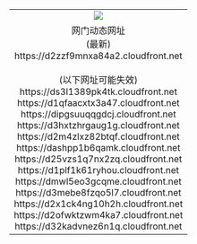 ﻿<table>
  <tr></tr>
  <tr><td colspan=2 align=center><img src="https://d2zzf9mnxa84a2.cloudfront.net/Up/oGate.jpg" /></td></tr>
  <tr><td colspan=2 align=center>网门动态网址<br/>(最新)
<br>https://d2zzf9mnxa84a2.cloudfront.net
<br/><br/>(以下网址可能失效)
<br>https://ds3l1389pk4tk.cloudfront.net
<br>https://d1qfaacxtx3a47.cloudfront.net
<br>https://dipgsuuqqgdcj.cloudfront.net
<br>https://d3hxtzhrgaug1g.cloudfront.net
<br>https://d2m4zlxz82btqf.cloudfront.net
<br>https://dashpp1b6qamk.cloudfront.net
<br>https://d25vzs1q7nx2zq.cloudfront.net
<br>https://d1plf1k61ryhou.cloudfront.net
<br>https://dmwl5eo3gcqme.cloudfront.net
<br>https://d3mebe8fzqo5l7.cloudfront.net
<br>https://d2x1ck4ng10h2h.cloudfront.net
<br>https://d2ofwktzwm4ka7.cloudfront.net
<br>https://d32kadvnez6n1q.cloudfront.net
    </td>
  </tr>
</table>
